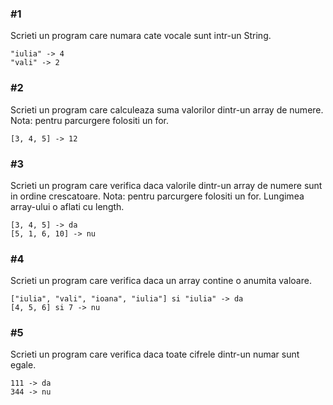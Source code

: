 ### #1

Scrieti un program care numara cate vocale sunt intr-un String.
```
"iulia" -> 4
"vali" -> 2
```


### #2

Scrieti un program care calculeaza suma valorilor dintr-un array de numere. Nota: pentru parcurgere folositi un for.
```
[3, 4, 5] -> 12
```


### #3

Scrieti un program care verifica daca valorile dintr-un array de numere sunt in ordine crescatoare. Nota: pentru parcurgere folositi un for. Lungimea array-ului o aflati cu length.
```
[3, 4, 5] -> da
[5, 1, 6, 10] -> nu
```


### #4

Scrieti un program care verifica daca un array contine o anumita valoare.
```
["iulia", "vali", "ioana", "iulia"] si "iulia" -> da
[4, 5, 6] si 7 -> nu
```

### #5

Scrieti un program care verifica daca toate cifrele dintr-un numar sunt egale.
```
111 -> da
344 -> nu
```
